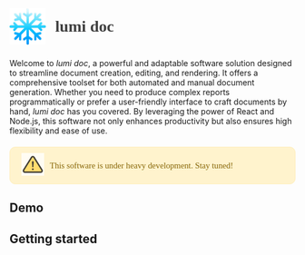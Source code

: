 <style>
@import url('https://fonts.googleapis.com/css2?family=Poppins:wght@400;700&display=swap');
.lumi-session-head {
    display: flex;
    flex-direction: row;
    align-items: center;
    margin-bottom: 1.5rem;
}
.lumi-session-head-logo {
    height: 4rem;
    margin-right: 1rem;
}
.lumi-session-head-title {
    margin: 0;
    color: rgba(0,0,0,0.75);
    font-family: "Poppins";
}
.warning-message {
    display: flex;
    align-items: center;
    background-color: #fff3cd;
    color: #856404;
    padding: 10px 20px;
    border: 1px solid #ffeeba;
    border-radius: 10px;
    font-family: "Poppins";
    font-size: 11pt;
    margin: 20px 0;
}
.warning-message .icon {
    margin-right: 10px;
}
.warning-message .icon img {
    width: 40px;
    height: 40px;
    background-color: transparent;
    opacity: 0.75;
}
</style>
<div class='lumi-session-head'>
  <img class='lumi-session-head-logo' src='markdown/img/logo.png' />
  <h1 class='lumi-session-head-title'>lumi doc</h1>
</div>

Welcome to *lumi doc*, a powerful and adaptable software solution designed to streamline document creation, editing, and rendering. It offers a comprehensive toolset for both automated and manual document generation. Whether you need to produce complex reports programmatically or prefer a user-friendly interface to craft documents by hand, *lumi doc* has you covered. By leveraging the power of React and Node.js, this software not only enhances productivity but also ensures high flexibility and ease of use.

<div class="warning-message">
  <div class="icon">
    <img src="markdown/img/warning.png" alt="Warning Icon">
  </div>
  <div>
    This software is under heavy development. Stay tuned!
  </div>
</div>

## Demo


## Getting started
